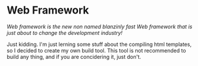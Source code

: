 # Web Framework

*Web framework is the new non named blanzinly fast Web framework that is just about to change the development industry!*

Just kidding. I'm just lerning some stuff about the compiling html templates, so I decided to create my own build tool.
This tool is not recommended to build any thing, and if you are concidering it, just don't.
